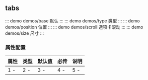 ## tabs 

::: demo demos/base 默认
:::
::: demo demos/type 类型
:::
::: demo demos/position 位置
:::
::: demo demos/scroll 选项卡滚动
:::
::: demo demos/size 尺寸
:::

### 属性配置
| 属性 | 类型 | 默认值 | 必传 | 说明 |
|-----|-----|-----|-----|-----|
| 1 -| 2 -| 3 -| 4 -| 5 -|
